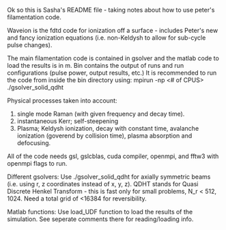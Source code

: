 Ok so this is Sasha's README file - taking notes about how to use peter's filamentation code. 

Waveion is the fdtd code for ionization off a surface - includes Peter's new and fancy ionization equations (i.e. non-Keldysh to allow for sub-cycle pulse changes).

The main filamentation code is contained in gsolver and the matlab code to load the results is in m. Bin contains the output of runs and run configurations (pulse power, output results, etc.) It is recommended to run the code from inside the bin directory using: mpirun -np <# of CPUS> ./gsolver_solid_qdht <config file>

Physical processes taken into account: 
1) single mode Raman (with given frequency and decay time). 
2) instantaneous Kerr; self-steepening
3) Plasma; Keldysh ionization, decay with constant time, avalanche ionization (goverend by collision time), plasma absorption and defocusing.

All of the code needs gsl, gslcblas, cuda compiler, openmpi, and fftw3 with openmpi flags to run.

Different gsolvers:
Use ./gsolver_solid_qdht for axially symmetric beams (i.e. using r, z coordinates instead of x, y, z). QDHT stands for Quasi Discrete Henkel Transform - this is fast only for small problems, N_r < 512, 1024. Need a total grid of <16384 for reversibility. 

Matlab functions:
Use load_UDF function to load the results of the simulation. See seperate comments there for reading/loading info.



